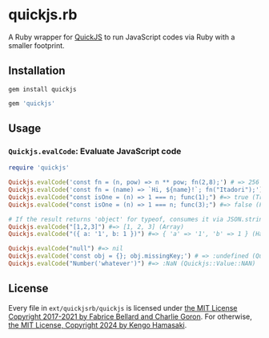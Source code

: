 # quickjs.rb

A Ruby wrapper for [QuickJS](https://bellard.org/quickjs) to run JavaScript codes via Ruby with a smaller footprint.

## Installation

```
gem install quickjs
```

```rb
gem 'quickjs'
```

## Usage

### `Quickjs.evalCode`: Evaluate JavaScript code

```rb
require 'quickjs'

Quickjs.evalCode('const fn = (n, pow) => n ** pow; fn(2,8);') # => 256
Quickjs.evalCode('const fn = (name) => `Hi, ${name}!`; fn("Itadori");') # => "Hi, Itadori!
Quickjs.evalCode("const isOne = (n) => 1 === n; func(1);") #=> true (TruleClass)
Quickjs.evalCode("const isOne = (n) => 1 === n; func(3);") #=> false (FalseClass)

# If the result returns 'object' for typeof, consumes it via JSON.stringify (JS) -> JSON.parse (Ruby)
Quickjs.evalCode("[1,2,3]") #=> [1, 2, 3] (Array)
Quickjs.evalCode("({ a: '1', b: 1 })") #=> { 'a' => '1', 'b' => 1 } (Hash)

Quickjs.evalCode("null") #=> nil
Quickjs.evalCode('const obj = {}; obj.missingKey;') # => :undefined (Quickjs::Value::Undefined)
Quickjs.evalCode("Number('whatever')") #=> :NaN (Quickjs::Value::NAN)
```

## License

Every file in `ext/quickjsrb/quickjs` is licensed under [the MIT License Copyright 2017-2021 by Fabrice Bellard and Charlie Goron](/ext/quickjsrb/quickjs/LICENSE).
For otherwise, [the MIT License, Copyright 2024 by Kengo Hamasaki](/LICENSE).
